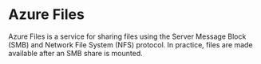 # Azure Files  
Azure Files is a service for sharing files using the Server Message Block (SMB) and Network File System (NFS) protocol. In practice, files are made available after an SMB share is mounted. 
